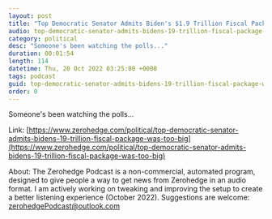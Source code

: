 ```yaml
---
layout: post
title: "Top Democratic Senator Admits Biden's $1.9 Trillion Fiscal Package Was Too Big"
audio: top-democratic-senator-admits-bidens-19-trillion-fiscal-package-was-too-big-0
category: political
desc: "Someone's been watching the polls..."
duration: 00:01:54
length: 114
datetime: Thu, 20 Oct 2022 03:25:00 +0000
tags: podcast
guid: top-democratic-senator-admits-bidens-19-trillion-fiscal-package-was-too-big-0
order: 0
---
```

Someone's been watching the polls...

Link: [https://www.zerohedge.com/political/top-democratic-senator-admits-bidens-19-trillion-fiscal-package-was-too-big](https://www.zerohedge.com/political/top-democratic-senator-admits-bidens-19-trillion-fiscal-package-was-too-big)

About: The Zerohedge Podcast is a non-commercial, automated program, designed to give people a way to get news from Zerohedge in an audio format.  I am actively working on tweaking and improving the setup to create a better listening experience (October 2022).  Suggestions are welcome: [zerohedgePodcast@outlook.com](mailto:zerohedgePodcast@outlook.com)